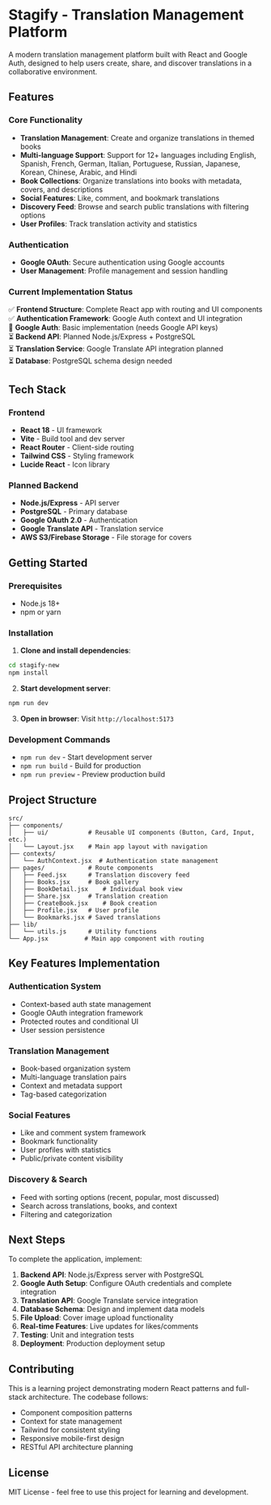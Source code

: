 # Stagify - Translation Management Platform

A modern translation management platform built with React and Google Auth, designed to help users create, share, and discover translations in a collaborative environment.

## Features

### Core Functionality
- **Translation Management**: Create and organize translations in themed books
- **Multi-language Support**: Support for 12+ languages including English, Spanish, French, German, Italian, Portuguese, Russian, Japanese, Korean, Chinese, Arabic, and Hindi
- **Book Collections**: Organize translations into books with metadata, covers, and descriptions
- **Social Features**: Like, comment, and bookmark translations
- **Discovery Feed**: Browse and search public translations with filtering options
- **User Profiles**: Track translation activity and statistics

### Authentication
- **Google OAuth**: Secure authentication using Google accounts
- **User Management**: Profile management and session handling

### Current Implementation Status
✅ **Frontend Structure**: Complete React app with routing and UI components  
✅ **Authentication Framework**: Google Auth context and UI integration  
🔄 **Google Auth**: Basic implementation (needs Google API keys)  
⏳ **Backend API**: Planned Node.js/Express + PostgreSQL  
⏳ **Translation Service**: Google Translate API integration planned  
⏳ **Database**: PostgreSQL schema design needed  

## Tech Stack

### Frontend
- **React 18** - UI framework
- **Vite** - Build tool and dev server
- **React Router** - Client-side routing
- **Tailwind CSS** - Styling framework
- **Lucide React** - Icon library

### Planned Backend
- **Node.js/Express** - API server
- **PostgreSQL** - Primary database
- **Google OAuth 2.0** - Authentication
- **Google Translate API** - Translation service
- **AWS S3/Firebase Storage** - File storage for covers

## Getting Started

### Prerequisites
- Node.js 18+
- npm or yarn

### Installation

1. **Clone and install dependencies**:
```bash
cd stagify-new
npm install
```

2. **Start development server**:
```bash
npm run dev
```

3. **Open in browser**:
Visit `http://localhost:5173`

### Development Commands
- `npm run dev` - Start development server
- `npm run build` - Build for production
- `npm run preview` - Preview production build

## Project Structure

```
src/
├── components/
│   ├── ui/           # Reusable UI components (Button, Card, Input, etc.)
│   └── Layout.jsx    # Main app layout with navigation
├── contexts/
│   └── AuthContext.jsx  # Authentication state management
├── pages/            # Route components
│   ├── Feed.jsx      # Translation discovery feed
│   ├── Books.jsx     # Book gallery
│   ├── BookDetail.jsx    # Individual book view
│   ├── Share.jsx     # Translation creation
│   ├── CreateBook.jsx    # Book creation
│   ├── Profile.jsx   # User profile
│   └── Bookmarks.jsx # Saved translations
├── lib/
│   └── utils.js      # Utility functions
└── App.jsx          # Main app component with routing
```

## Key Features Implementation

### Authentication System
- Context-based auth state management
- Google OAuth integration framework
- Protected routes and conditional UI
- User session persistence

### Translation Management
- Book-based organization system
- Multi-language translation pairs
- Context and metadata support
- Tag-based categorization

### Social Features
- Like and comment system framework
- Bookmark functionality
- User profiles with statistics
- Public/private content visibility

### Discovery & Search
- Feed with sorting options (recent, popular, most discussed)
- Search across translations, books, and context
- Filtering and categorization

## Next Steps

To complete the application, implement:

1. **Backend API**: Node.js/Express server with PostgreSQL
2. **Google Auth Setup**: Configure OAuth credentials and complete integration
3. **Translation API**: Google Translate service integration
4. **Database Schema**: Design and implement data models
5. **File Upload**: Cover image upload functionality
6. **Real-time Features**: Live updates for likes/comments
7. **Testing**: Unit and integration tests
8. **Deployment**: Production deployment setup

## Contributing

This is a learning project demonstrating modern React patterns and full-stack architecture. The codebase follows:

- Component composition patterns
- Context for state management
- Tailwind for consistent styling
- Responsive mobile-first design
- RESTful API architecture planning

## License

MIT License - feel free to use this project for learning and development.